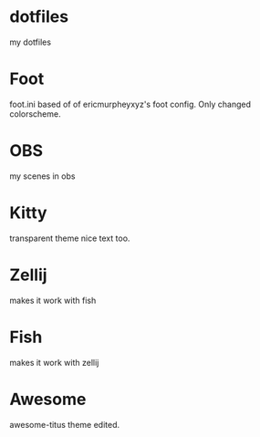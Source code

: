 # dotfiles
 my dotfiles 

# Foot
foot.ini based of of ericmurpheyxyz's foot config. Only changed colorscheme. 

# OBS
my scenes in obs

# Kitty
transparent theme nice text too.

# Zellij
makes it work with fish

# Fish
makes it work with zellij

# Awesome
awesome-titus theme edited. 

